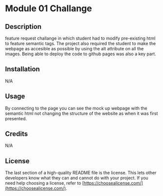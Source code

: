 # Module 01 Challange

## Description

feature request challange in which student had to modify pre-existing html
to feature semantic tags. The project also required the student to make
the webpage as accesible as possible by using the alt attribute on all the images. Being able to deploy the code to github pages was also a key part.


## Installation

N/A

## Usage

By connecting to the page you can see the mock up webpage with the semantic html not changing the structure of the website as when it was first presented.
## Credits

N/A

## License

The last section of a high-quality README file is the license. This lets other developers know what they can and cannot do with your project. If you need help choosing a license, refer to [https://choosealicense.com/](https://choosealicense.com/).